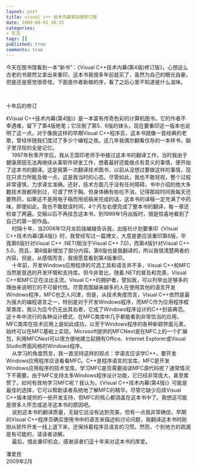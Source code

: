 ```yaml
---
layout: post
title: visual c++ 技术内幕第四版修订版
date: 2009-08-01 20:33
categories:
- 生活
tags: []
published: true
comments: true
---
```

<p><p>今天在图书馆看到一本“新书”：《Visual C++技术内幕(第4版)修订版》，心想这么古老的书居然又拿出来重印。这本书我很多年前就买了，虽然为自己的眼光自豪，但是还是感觉很奇怪。下面是作者新做的序，看了之后心里不知道是什么滋味。 <p>&nbsp; <p>十年后的修订  <p>《Visual C++技术内幕(第4版)》是一本富有传奇色彩的计算机图书。它的作者不幸遇难，留下了第4版绝笔；它压倒了第5、6版的锋头，现在要重印这一版本也说明了这一点。对于像我这样的早期Visual C++程序员，这本书就像一首经典的老歌，曾经伴随我们度过了多少个编程之夜。这几年我偶尔翻看仅存的一本样书，脑子里浮现的全是记忆。<br />&nbsp;&nbsp;&nbsp; 1997年秋季开学后，我从王国印老师手中接过这本书的翻译工作，当时我由于健康原因无法再继续从事软件研发工作，想着最好还能做点有意义的事情，便开始了这本书的翻译。这是我第一次翻译技术图书，以前从没想过要做这样的事情，现在只求力所能及做一点，这是我当时的心态。尽管如此，我也不敢轻视，整个过程非常谨慎，力求译文准确。还好，技术方面几乎没有任何障碍，书中介绍的绝大多数技术我都用到过，可谓了然于胸。但身体确有些吃不消，记得那段时间我每天还要熬药，如果这不是用电子稿而用纸稿来完成的话，这本书的译稿一定充满了中药味。即便如此，我也不敢耽误时间，4个月左右便完成了整本书的翻译，每一章还检查了两遍。交稿以后不再挂念这本书，到1999年1月出版时，很是惊喜地看到了自己的第一部作品。<br />&nbsp;&nbsp;&nbsp; 时隔十年，当2008年12月龙启铭编辑告诉我，出版社计划要重印《Visual C++技术内幕(第4版)》时，我曾经写过一篇博文，大意是更应该重印第6版，毕竟第6版针对Visual C++ .NET(相当于Visual C++ 7.0)，而第4版针对Visual C++ 5.0，而且，第6版新增加了部分内容。第6版也是我翻译的，所以我很清楚两者的内容。但是，从感情而言，我很愿意看到第4版重印。<br />&nbsp;&nbsp;&nbsp; 十年前，开发Windows应用程序的可选工具和语言并不多，Visual C++和MFC当然是首选的开发环境和支持库。但今非昔比，随着.NET的普及和完善，Visual C++和MFC正在淡出主流。Visual C++的拥护者，譬如我，可以列举出足够多的理由来说明它的不可替代性。尽管周围越来越多的人在使用其他的语言开发Windows程序，MFC也乏人问津，但是，从技术角度而言，Visual C++依然是最为强大的编程语言之一，特别是对于开发Windows程序，而MFC作为应用程序框架类库，我认为迄今仍无出其右者，它成了Windows程序设计的C++封装典范。这十年中流行的各种设计模式，在MFC类库中几乎都能看到非常恰当的应用。MFC类库在技术应用上是如此成功，以至于Windows程序的各种新颖界面元素，始终可以在MFC基础上实现。Microsoft提供的MFCNext是在MFC上的一个扩展包，利用MFCNext可以很方便地建立起拥有Office、Internet Explorer或Visual Studio界面风格的Windows程序。<br />&nbsp;&nbsp;&nbsp; 从学习的角度而言，我一直坚持这样的观点：学语言应该学C++，要开发Windows应用程序应该看看MFC。C++是程序语言的宝库，MFC是开发Windows应用程序的技术宝库。学习MFC是否需要阅读MFC源代码呢？通常情况下不需要。由于MFC支持太多Windows程序设计功能，它已经非常庞大，甚至累赘了。如何有效地学习MFC呢？我认为，《Visual C++技术内幕(第4版)》可能是最佳的选择，它可以帮助读者系统地了解MFC的精华。尽管它缺少后续Visual C++版本提供的一些开发支持，但MFC的核心都涵盖在这本书中了。我想这可能是很多人怀念或追寻这本书的原因吧。<br />&nbsp;&nbsp;&nbsp; 说到这本书的翻译质量，无疑它远没有达到完美，但有一点我非常确信，早期的Visual C++程序员确实使用书中的语言来描述和讨论问题，我翻译这本书时刚刚从软件开发一线上退下来，还保持着程序员语言的习惯。然而，个别地方的疏漏是有可能的，请读者谅解。<br />&nbsp;&nbsp;&nbsp; 最后，借此重印机会，感谢读者们这十年来对这本书的厚爱。  <p>潘爱民<br />2009年2月</p></p></p></p></p></p>
